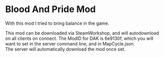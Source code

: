Blood And Pride Mod
===================

With this mod I tried to bring balance in the game.

This mod can be downloaded via SteamWorkshop, and will autodownload on all clients on connect.
The ModID for DAK is 6e9130f, which you will want to set in the server command line, and in MapCycle.json.  
The server will automatically download the mod once set.
